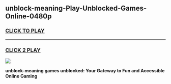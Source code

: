 
## unblock-meaning-Play-Unblocked-Games-Online-0480p
<h3>
<a href="https://premium76.site?title=unblock-meaning&ref=25A">CLICK TO PLAY</a></h3>
<hr>

<h3>
<a href="https://premium76.site?title=unblock-meaning&ref=25A">CLICK 2 PLAY</a>
  
</h3>

<a href="https://premium76.site?title=unblock-meaning&ref=25A"><img src="https://clearcache.store/games.png"></a>


**unblock-meaning games unblocked: Your Gateway to Fun and Accessible Online Gaming**
